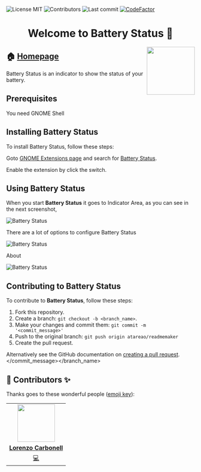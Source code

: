 
<!-- start project-info -->
<!--
project_title: Battery Status
github_project: https://github.com/atareao/battery-status
license: MIT
icon: /datos/Sync/Programacion/gnome-shell/battery-status@atareao.es/icons/battery-status-icon.svg
homepage: https://www.atareao.es/aplicacion/battery-status
license-badge: True
contributors-badge: True
lastcommit-badge: True
codefactor-badge: True
--->

<!-- end project-info -->

<!-- start badges -->

![License MIT](https://img.shields.io/badge/license-MIT-green)
![Contributors](https://img.shields.io/github/contributors-anon/atareao/battery-status)
![Last commit](https://img.shields.io/github/last-commit/atareao/battery-status)
[![CodeFactor](https://www.codefactor.io/repository/github/atareao/battery-status/badge/master)](https://www.codefactor.io/repository/github/atareao/battery-status/overview/master)
<!-- end badges -->

<!-- start description -->
<h1 align="center">Welcome to <span id="project_title">Battery Status</span> 👋</h1>
<p>
<a href="https://www.atareao.es/aplicacion/battery-status" id="homepage" rel="nofollow">
<img align="right" height="128" id="icon" src="icons/battery-status-icon.svg" width="128"/>
</a>
</p>
<h2>🏠 <a href="https://www.atareao.es/aplicacion/battery-status" id="homepage">Homepage</a></h2>
<p><span id="project_title">Battery Status</span> is an indicator to show the status of your battery.</p>

<!-- end description -->

<!-- start prerequisites -->
## Prerequisites

You need GNOME Shell
<!-- end prerequisites -->

<!-- start installing -->
## Installing <span id="project_title">Battery Status</span>

To install <span id="project_title">Battery Status</span>, follow these steps:

Goto [GNOME Extensions page](https://extensions.gnome.org/) and search for [Battery Status](https://extensions.gnome.org/extension/3763/battery-status/).

Enable the extension by click the switch.

<!-- end installing -->

<!-- start using -->
## Using <span id="project_title">Battery Status</span>

When you start **<span id="project_title">Battery Status</span>** it goes to Indicator Area, as you can see in the next screenshot,

![Battery Status](./screenshots/screenshot_01.png)

There are a lot of options to configure <span id="project_title">Battery Status</span>

![Battery Status](./screenshots/screenshot_02.png)

About

![Battery Status](./screenshots/screenshot_03.png)
<!-- end using -->

<!-- start contributing -->
## Contributing to <span id="project_title">Battery Status</span>

To contribute to **<span id="project_title">Battery Status</span>**, follow these steps:

1. Fork this repository.
2. Create a branch: `git checkout -b <branch_name>`.
3. Make your changes and commit them: `git commit -m '<commit_message>'`
4. Push to the original branch: `git push origin atareao/readmemaker`
5. Create the pull request.

Alternatively see the GitHub documentation on [creating a pull request](https://help.github.com/en/github/collaborating-with-issues-and-pull-requests/creating-a-pull-request).
</commit_message></branch_name>

<!-- end contributing -->

<!-- start contributors -->
## 👤 Contributors ✨

Thanks goes to these wonderful people ([emoji key](https://allcontributors.org/docs/en/emoji-key)):



<!-- end contributors -->

<!-- start table-contributors -->

<table id="contributors">
	<tr id="info_avatar">
		<td id="atareao" align="center">
			<a href="https://github.com/atareao">
				<img src="https://avatars3.githubusercontent.com/u/298055?v=4" width="100px"/>
			</a>
		</td>
	</tr>
	<tr id="info_name">
		<td id="atareao" align="center">
			<a href="https://github.com/atareao">
				<strong>Lorenzo Carbonell</strong>
			</a>
		</td>
	</tr>
	<tr id="info_commit">
		<td id="atareao" align="center">
			<a href="/commits?author=atareao">
				<span id="role">💻</span>
			</a>
		</td>
	</tr>
</table>
<!-- end table-contributors -->
